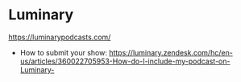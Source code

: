 # Luminary
https://luminarypodcasts.com/
* How to submit your show: https://luminary.zendesk.com/hc/en-us/articles/360022705953-How-do-I-include-my-podcast-on-Luminary-
